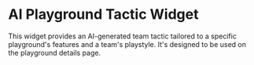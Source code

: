 # AI Playground Tactic Widget

This widget provides an AI-generated team tactic tailored to a specific playground's features and a team's playstyle. It's designed to be used on the playground details page.
